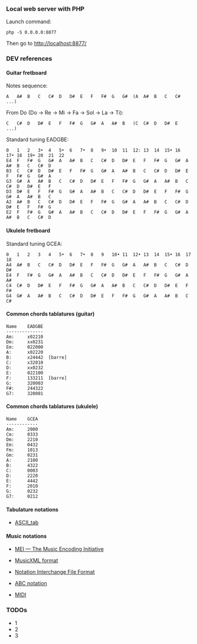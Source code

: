 
### Local web server with PHP

Launch command:

	php -S 0.0.0.0:8877
    
Then go to [http://localhost:8877/](http://localhost:8877/)



### DEV references

#### Guitar fretboard


Notes sequence:

	A	A#	B	C	C#	D	D#	E	F	F#	G	G#	(A	A#	B	C	C#	...)

From Do (Do → Re → Mi → Fa → Sol → La → Ti):

	C	C#	D	D#	E	F	F#	G	G#	A	A#	B	(C	C#	D	D#	E	...)


Standard tuning EADGBE:

	0	1	2	3•	4	5•	6	7•	8	9•	10	11	12:	13	14	15•	16	17•	18	19•	20	21	22
	E4	F	F#	G	G#	A	A#	B	C	C#	D	D#	E	F	F#	G	G#	A	A#	B	C	C#	D
	B3	C	C#	D	D#	E	F	F#	G	G#	A	A#	B	C	C#	D	D#	E	F	F#	G	G#	A
	G3	G#	A	A#	B	C	C#	D	D#	E	F	F#	G	G#	A	A#	B	C	C#	D	D#	E	F
	D3	D#	E	F	F#	G	G#	A	A#	B	C	C#	D	D#	E	F	F#	G	G#	A	A#	B	C
	A2	A#	B	C	C#	D	D#	E	F	F#	G	G#	A	A#	B	C	C#	D	D#	E	F	F#	G
	E2	F	F#	G	G#	A	A#	B	C	C#	D	D#	E	F	F#	G	G#	A	A#	B	C	C#	D


#### Ukulele fretboard 

Standard tuning GCEA:

	0	1	2	3	4	5•	6	7•	8	9	10•	11	12•	13	14	15•	16	17	18
	A4	A#	B	C	C#	D	D#	E	F	F#	G	G#	A	A#	B	C	C#	D	D#
	E4	F	F#	G	G#	A	A#	B	C	C#	D	D#	E	F	F#	G	G#	A	A#
	C4	C#	D	D#	E	F	F#	G	G#	A	A#	B	C	C#	D	D#	E	F	F#
	G4	G#	A	A#	B	C	C#	D	D#	E	F	F#	G	G#	A	A#	B	C	C#


#### Common chords tablatures (guitar)

	Name	EADGBE
	--------------
	Am:		x02210
	Dm:		xx0231
	Em:		022000
	A:		x02220
	B:		x24442	[barre]
	C:		x32010
	D:		xx0232
	E:		022100
	F:		133211	[barre]
	G:		320003
	F#:		244322
	G7:		320001
	

#### Common chords tablatures (ukulele)

	Name	GCEA
	------------
	Am:		2000
	Cm:		0333
	Dm:		2210
	Em:		0432
	Fm:		1013
	Gm:		0231
	A:		2100
	B:		4322
	C:		0003
	D:		2220
	E:		4442
	F:		2010
	G:		0232
	G7:		0212


#### Tabulature notations

- [ASCII_tab](https://en.wikipedia.org/wiki/ASCII_tab)


#### Music notations

- [MEI — The Music Encoding Initiative](https://github.com/music-encoding/music-encoding)

- [MusicXML format](https://en.wikipedia.org/wiki/MusicXML)

- [Notation Interchange File Format](https://en.wikipedia.org/wiki/Notation_Interchange_File_Format)

- [ABC notation](https://en.wikipedia.org/wiki/ABC_notation)

- [MIDI](https://en.wikipedia.org/wiki/Comparison_of_MIDI_standards)

### TODOs

- 1
- 2 
- 3

